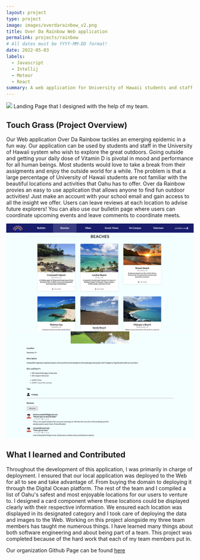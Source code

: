 ```yaml
---
layout: project
type: project
image: images/overdarainbow_v2.png
title: Over Da Rainbow Web application
permalink: projects/rainbow
# All dates must be YYYY-MM-DD format!
date: 2022-05-03
labels:
  - Javascript
  - Intellij
  - Meteor
  - React
summary: A web application for University of Hawaii students and staff to find beautiful outdoor locations and activities to soak up the sun.
---
```

 <img class="ui image" src="../images/landing.png">
 Landing Page that I designed with the help of my team.


## Touch Grass (Project Overview)

Our Web application Over Da Rainbow tackles an emerging epidemic in a fun way. Our application can be used by students and staff in the University of Hawaii system who wish to explore the great outdoors. Going outside and getting your daily dose of Vitamin D is pivotal in mood and performance for all human beings. Most students would love to take a break from their assigments and enjoy the outside world for a while. The problem is that a large percentage of University of Hawaii students are not familiar with the beautiful locations and activities that Oahu has to offer. Over da Rainbow provies an easy to use application that allows anyone to find fun outdoor activities! Just make an account with your school email and gain access to all the insight we offer. Users can leave reviews at each location to advise future explorers! You can also use our bulletin page where users can coordinate upcoming events and leave comments to coordinate meets.

<img class="ui medium left floated image" src="../images/hike-page.png">  <img class="ui medium right floated image" src="../images/review.png">

## What I learned and Contributed

Throughout the development of this application, I was primarily in charge of deployment. I ensured that our local application was deployed to the Web for all to see and take advantage of. From buying the domain to deploying it through the Digital Ocean platform. The rest of the team and I compiled a list of Oahu's safest and most enjoyable locations for our users to venture to. I designed a card component where these locations could be displayed clearly with their respective information. We ensured each location was displayed in its designated category and I took care of deploying the data and images to the Web. Working on this project alongside my three team members has taught me numerous things. I have learned many things about both software engineering and about being part of a team. This project was completed because of the hard work that each of my team members put in. 

Our organization Github Page can be found [here](https://github.com/over-da-rainbow/over-da-rainbow)
